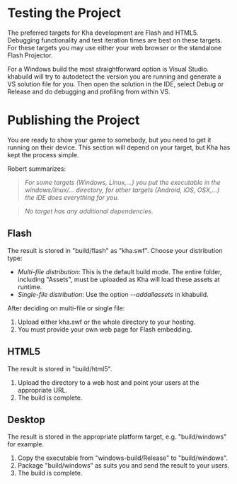# Testing the Project

The preferred targets for Kha development are Flash and HTML5. Debugging functionality and test iteration times are best on these targets. For these targets you may use either your web browser or the standalone Flash Projector.

For a Windows build the most straightforward option is Visual Studio. khabuild will try to autodetect the version you are running and generate a VS solution file for you. Then open the solution in the IDE, select Debug or Release and do debugging and profiling from within VS.

# Publishing the Project

You are ready to show your game to somebody, but you need to get it running on their device. This section will depend on your target, but Kha has kept the process simple.

Robert summarizes:
> *For some targets (Windows, Linux,...) you put the executable in the windows/linux/... directory, for other targets (Android, iOS, OSX,...) the IDE does everything for you.*

> *No target has any additional dependencies.*

## Flash

The result is stored in "build/flash" as "kha.swf". Choose your distribution type:

* *Multi-file distribution*: This is the default build mode. The entire folder, including "Assets", must be uploaded as Kha will load these assets at runtime.
* *Single-file distribution*: Use the option *--addallassets* in khabuild.

After deciding on multi-file or single file:

1. Upload either kha.swf or the whole directory to your hosting.
2. You must provide your own web page for Flash embedding.

## HTML5

The result is stored in "build/html5". 

1. Upload the directory to a web host and point your users at the appropriate URL. 
2. The build is complete.

## Desktop

The result is stored in the appropriate platform target, e.g. "build/windows" for example. 

1. Copy the executable from "windows-build/Release" to "build/windows". 
2. Package "build/windows" as suits you and send the result to your users. 
3. The build is complete.
